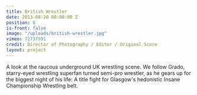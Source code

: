 ```yaml
---
title: British Wrestler
date: 2013-08-20 00:00:00 Z
position: 6
is-front: false
image: "/uploads/british-wrestler.jpg"
vimeo: 72737591
credit: Director of Photography / Editor / Original Score
layout: project
---
```


A look at the raucous underground UK wrestling scene. We follow Grado, starry-eyed wrestling superfan turned semi-pro wrestler, as he gears up for the biggest night of his life: A title fight for Glasgow's hedonistic Insane Championship Wrestling belt.